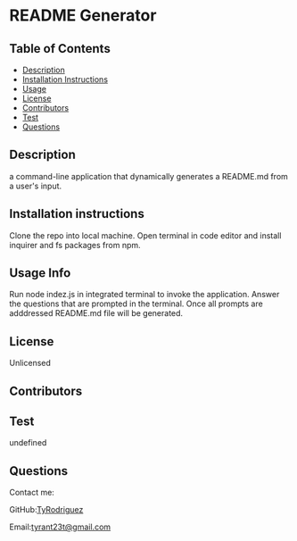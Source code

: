 
# README Generator

## Table of Contents
* [Description](#description)
* [Installation Instructions](#installation)
* [Usage](#usage)
* [License](#license)
* [Contributors](#contributors)
* [Test](#test)
* [Questions](#questions)

## Description
a command-line application that dynamically generates a README.md from a user's input.

## Installation instructions
Clone the repo into local machine. Open terminal in code editor and install inquirer and fs packages from npm.

## Usage Info
Run node indez.js in integrated terminal to invoke the application. Answer the questions that are prompted in the terminal. Once all prompts are adddressed README.md file will be generated.

## License
Unlicensed

## Contributors


## Test
undefined

## Questions
Contact me:

GitHub:[TyRodriguez]()

Email:[tyrant23t@gmail.com]()

